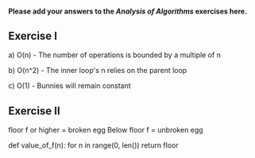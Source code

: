 #### Please add your answers to the ***Analysis of  Algorithms*** exercises here.

## Exercise I

a) O(n) - The number of operations is bounded by a multiple of n


b) O(n^2) - The inner loop's n relies on the parent loop


c) O(1) - Bunnies will remain constant

## Exercise II

floor f or higher = broken egg
Below floor f = unbroken egg

def value_of_f(n):
    for n in range(0, len())
return floor
